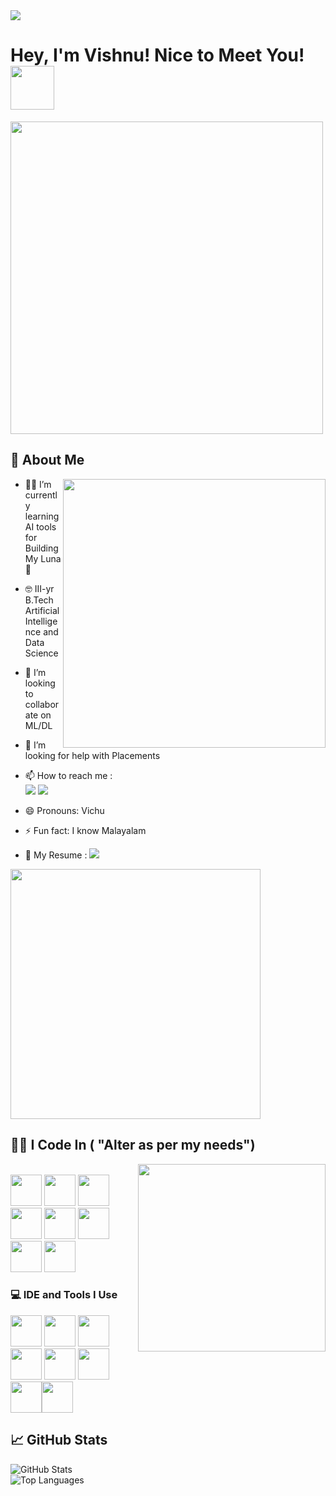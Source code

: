 <img src="https://github.com/Anmol-Baranwal/Cool-GIFs-For-GitHub/assets/74038190/d48893bd-0757-481c-8d7e-ba3e163feae7" />

# Hey, I'm Vishnu! Nice to Meet You! <img src="https://github.com/Anmol-Baranwal/Cool-GIFs-For-GitHub/assets/74038190/7bb1e704-6026-48f9-8435-2f4d40101348" width="70px">  
<img src="https://user-images.githubusercontent.com/74038190/212284136-03988914-d899-44b4-b1d9-4eeccf656e44.gif" width="500">


## 🙂 About Me 

<img align="right" width="420" height="430" src="https://media0.giphy.com/media/v1.Y2lkPTc5MGI3NjExeHFndnlkeGN6ZDd1dTU4cHZkeHZ5dHh0YXl2MHJ5a3cydTY0bDhmZyZlcD12MV9pbnRlcm5hbF9naWZfYnlfaWQmY3Q9Zw/78XCFBGOlS6keY1Bil/giphy.webp">

- 🧑‍💻 I’m currently learning AI tools for Building My Luna🌙
- 🤓 III-yr B.Tech Artificial Intelligence and Data Science
- 👯 I’m looking to collaborate on ML/DL 
- 🤔 I’m looking for help with Placements 
- 📫 How to reach me :
   <br>[<img src= "https://img.shields.io/badge/Instagram-E4405F?style=for-the-badge&logo=instagram&logoColor=white"
 />](https://www.instagram.com/_vichuuz_/) [<img src="https://img.shields.io/badge/LinkedIn-0077B5?style=for-the-badge&logo=linkedin&logoColor=white" />](https://www.linkedin.com/in/vishnu-arumugam-832a6024b/) 

- 😄 Pronouns: Vichu
- ⚡ Fun fact: I know Malayalam
- 📝 My Resume :    [<img src= "https://img.shields.io/badge/Resume-4285F4?style=for-the-badge&logo=google-drive&logoColor=white"/>](https://drive.google.com/file/d/10exK0k3inAKu1OyXLv05J16Lcu3lE3qy/view?usp=sharing)

<img src="https://user-images.githubusercontent.com/74038190/212284158-e840e285-664b-44d7-b79b-e264b5e54825.gif" width="400">

## 🧑‍💻 I Code In ( "Alter as per my needs")
<img align ='right' src="https://github.com/user-attachments/assets/fddcdbcd-5ea2-4416-9f59-ca7fd9394aca" width="300"><br>
<img height="50" width="50" src="https://img.icons8.com/color/48/000000/python.png" /> <img height="50" width="50" src="https://img.icons8.com/color/48/000000/javascript.png" /> <img height="50" width="50" src="https://img.icons8.com/color/48/000000/java-coffee-cup-logo.png" /> <img height="50" width="50" src="https://img.icons8.com/color/48/000000/c-programming.png" /> <img height="50" width="50" src="https://img.icons8.com/color/48/000000/html-5.png" /> <img height="50" width="50" src="https://img.icons8.com/color/48/000000/tensorflow.png" /> <img height="50" width="50" src="https://img.icons8.com/color/48/000000/sql.png" /> <img height="50" width="50" src="https://img.icons8.com/fluent/48/000000/arduino.png" />

### 💻 IDE and Tools I Use
<img height="50" width="50" src="https://img.icons8.com/color/48/000000/visual-studio-code-2019.png"/> <img height="50" width="50" src="https://img.icons8.com/color/48/000000/pycharm.png"/> <img height="50" width="50" src="https://img.icons8.com/color/50/000000/github.png"/> <img height="50" width="50" src="https://img.icons8.com/color/48/000000/adobe-illustrator.png"/> <img height="50" width="50" src="https://img.icons8.com/color/48/000000/figma--v1.png"/> 
<img height="50" width="50" src="https://img.shields.io/badge/Netlify-00C7B7?style=for-the-badge&logo=netlify&logoColor=white"/> <img height="50" width="50" src="https://img.icons8.com/color/48/000000/canva.png"/><img height="50" width="50" src="https://img.icons8.com/color/48/000000/arduino.png"/>

## 📈 GitHub Stats  
![GitHub Stats](https://github-readme-stats.vercel.app/api?username=VichuA2&show_icons=true&bg_color=ffffff&title_color=000000&text_color=333333&icon_color=007acc)  
![Top Languages](https://github-readme-stats.vercel.app/api/top-langs/?username=VichuA2&layout=compact&bg_color=ffffff&title_color=000000&text_color=333333&icon_color=007acc)
